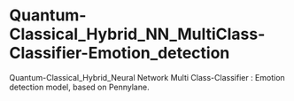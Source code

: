 # Quantum-Classical_Hybrid_NN_MultiClass-Classifier-Emotion_detection
Quantum-Classical_Hybrid_Neural Network Multi Class-Classifier : Emotion detection model, based on Pennylane. 
